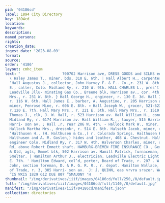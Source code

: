 ```yaml
---
pid: '04186cd'
label: 1894 City Directory
key: 1894cd
location: 
keywords: 
description: 
named_persons: 
rights: 
creation_date: 
ingest_date: '2023-08-09'
format: 
source: 
order: '4186'
layout: cmhc_item
text: "                   700702 Harrison ave, DRESS GOODS and SILKS eo HAL 131 HAM
  \ Haley James T., miner, bds. 310 E. 6th. | Hall Albert H., carpenter, Union Smelter.
  ‘Hall Augustus J., collector, John Harvey F. & F.. Co.,r. 231 W. 8th. - Hall Charles
  E., caller, Colo. Midland Ry, r. 210 W. 9th. HALL CHARLES L., pres’t and gen’! mgr.
  Leadville Jllu- minating Gas Co., Breene blk, Harrison av., cor. 4th. Hall E. L.
  Mrs., r. 231 W. 8th. } Hall George H., engineer, r. 130 E. 3d. Hall Ida J. Mrs.,
  r. 116 W. 6th. Hall James E., barber, A. Augustine, r. 205 Harrison av. . Hall John,
  miner, Penrose Mine, r. 606 E. 8th. » Hall Joseph W., grocer, 521-523 Harrison av,
  r.120 E. 7th. Hall Mary Mrs., r. 221 E. 5th. Hall Mary Mrs., r. 1519 Poplar. ' Hall
  Thomas J., clk, J. W. Hall, r. 523 Harrison av. Hall William H., conductor, Colo.
  Midland Ry, r. 6174 Harrison av. Hall William R.,, lawyer, 515 Harrison av, r. 819
  Harri- son av. ; Hall ,r. rear 206 W. 4th. - Hallock Mark W., miner, r. 514 E. 8th.
  Hallock Martha Mrs., dressmkr, r. 514 E. 8th. Halseth Jacob, miner, r. 311 W. 2d.
  ‘Halthusen H., (H. Halthusen & Co.,) r. Colorado Springs. Halthusen H. & Co., (H.
  Halthusen and A. M. Goslen,) hides and leather, 408 W. Chestnut. Halton John C.,
  engineer Colo. Midland Ry, r. 317 W. 4th. Halverson Charles, miner, r. Strayhorse
  Rd, above Robert Emmett shaft. HAMBURG-BREMEN FIRE INSURANCE CO., Germany, Daly
  & Old, agts, Emmet blk, 502 Harrison av. Hamill Patrick, furnaceman, Arkansas Valley
  Smelter. | Hamilton Arthur J., electrician, Leadville Electric Light | Co., r. 126
  E. 7th. ' Hamilton Edward, col’d, porter, Board of Trade, r. 207 . W. 6th. | Hamilton
  John, section foreman, D. & R. G. R. R., r. depot. Hamilton Wallace, with Board
  of Trade, r. 3, 305 Harri- son av.  J: J. QUINN, eas vrvra srazer. WALL PAPER     TUVASSYTO
  “IS WXIS 1829 G12 DUE 807 “SMAUONY 'H    "
thumbnail: "/img/derivatives/iiif/images/04186cd/full/250,/0/default.jpg"
full: "/img/derivatives/iiif/images/04186cd/full/1140,/0/default.jpg"
manifest: "/img/derivatives/iiif/04186cd/manifest.json"
collection: directories
---
```

